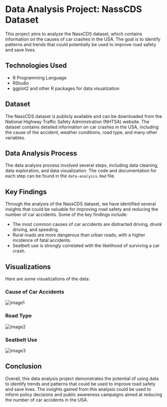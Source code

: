 # Data Analysis Project: NassCDS Dataset
This project aims to analyze the NassCDS dataset, which contains information on the causes of car crashes in the USA. The goal is to identify patterns and trends that could potentially be used to improve road safety and save lives.

## Technologies Used
- R Programming Language
- RStudio
- ggplot2 and other R packages for data visualization

## Dataset
The NassCDS dataset is publicly available and can be downloaded from the National Highway Traffic Safety Administration (NHTSA) website. The dataset contains detailed information on car crashes in the USA, including the cause of the accident, weather conditions, road type, and many other variables.

## Data Analysis Process
The data analysis process involved several steps, including data cleaning, data exploration, and data visualization. The code and documentation for each step can be found in the `data-analysis.Rmd` file.

## Key Findings
Through the analysis of the NassCDS dataset, we have identified several insights that could be valuable for improving road safety and reducing the number of car accidents. Some of the key findings include:

- The most common causes of car accidents are distracted driving, drunk driving, and speeding.
- Rural roads are more dangerous than urban roads, with a higher incidence of fatal accidents.
- Seatbelt use is strongly correlated with the likelihood of surviving a car crash.

## Visualizations
Here are some visualizations of the data:

### Cause of Car Accidents
![image1](/images/cause-of-car-accidents.png)

### Road Type
![image2](/images/road-type.png)

### Seatbelt Use
![image3](/images/seatbelt-use.png)

## Conclusion
Overall, this data analysis project demonstrates the potential of using data to identify trends and patterns that could be used to improve road safety and save lives. The insights gained from this analysis could be used to inform policy decisions and public awareness campaigns aimed at reducing the number of car accidents in the USA.
